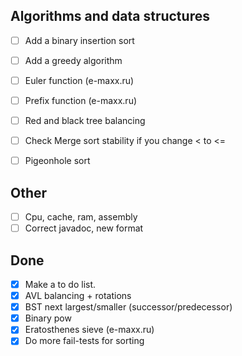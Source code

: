 ## Algorithms and data structures
- [ ] Add a binary insertion sort
- [ ] Add a greedy algorithm
- [ ] Euler function (e-maxx.ru)
- [ ] Prefix function (e-maxx.ru)
- [ ] Red and black tree balancing
- [ ] Check Merge sort stability if you change < to <=
- [ ] Pigeonhole sort


## Other
- [ ] Cpu, cache, ram, assembly
- [ ] Correct javadoc, new format

## Done
- [x] Make a to do list.
- [x] AVL balancing + rotations
- [x] BST next largest/smaller (successor/predecessor)
- [x] Binary pow
- [x] Eratosthenes sieve (e-maxx.ru)
- [x] Do more fail-tests for sorting